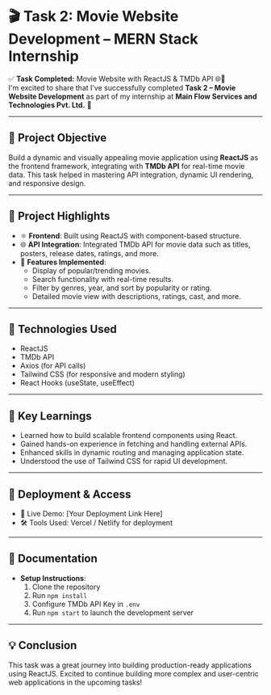 # 🎬 Task 2: Movie Website Development – MERN Stack Internship

✅ **Task Completed:** Movie Website with ReactJS & TMDb API 🌐🎥  
I'm excited to share that I’ve successfully completed **Task 2 – Movie Website Development** as part of my internship at **Main Flow Services and Technologies Pvt. Ltd.** 🚀

---

## 📌 Project Objective

Build a dynamic and visually appealing movie application using **ReactJS** as the frontend framework, integrating with **TMDb API** for real-time movie data. This task helped in mastering API integration, dynamic UI rendering, and responsive design.

---

## 🔧 Project Highlights

- ⚛️ **Frontend**: Built using ReactJS with component-based structure.
- 🌐 **API Integration**: Integrated TMDb API for movie data such as titles, posters, release dates, ratings, and more.
- 🔎 **Features Implemented**:
  - Display of popular/trending movies.
  - Search functionality with real-time results.
  - Filter by genres, year, and sort by popularity or rating.
  - Detailed movie view with descriptions, ratings, cast, and more.

---

## 🧱 Technologies Used

- ReactJS
- TMDb API
- Axios (for API calls)
- Tailwind CSS (for responsive and modern styling)
- React Hooks (useState, useEffect)

---

## 🚀 Key Learnings

- Learned how to build scalable frontend components using React.
- Gained hands-on experience in fetching and handling external APIs.
- Enhanced skills in dynamic routing and managing application state.
- Understood the use of Tailwind CSS for rapid UI development.

---

## 📂 Deployment & Access

- 🔗 Live Demo: [Your Deployment Link Here]
- 🛠️ Tools Used: Vercel / Netlify for deployment

---

## 📄 Documentation

- **Setup Instructions**:
  1. Clone the repository
  2. Run `npm install`
  3. Configure TMDb API Key in `.env`
  4. Run `npm start` to launch the development server
---

## 💡 Conclusion

This task was a great journey into building production-ready applications using ReactJS. Excited to continue building more complex and user-centric web applications in the upcoming tasks! 

